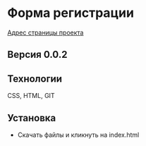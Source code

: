 # Форма регистрации
[Адрес страницы проекта](https://snegmen.github.io)

## Версия 0.0.2

## Технологии
CSS, HTML, GIT

## Установка
+ Скачать файлы и кликнуть на index.html



